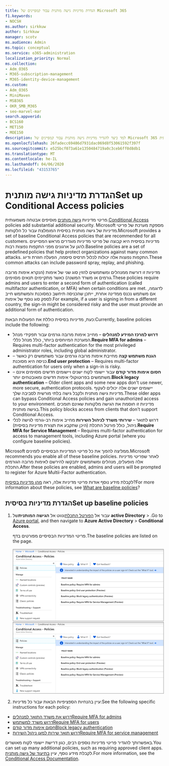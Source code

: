 ```yaml
---
title: הגדרת מדיניות גישה מותנית עבור קמפיינים של Microsoft 365
f1.keywords:
- NOCSH
ms.author: sirkkuw
author: Sirkkuw
manager: scotv
ms.audience: Admin
ms.topic: conceptual
ms.service: o365-administration
localization_priority: Normal
ms.collection:
- Adm_O365
- M365-subscription-management
- M365-identity-device-management
ms.custom:
- Adm_O365
- MiniMaven
- MSB365
- OKR_SMB_M365
- seo-marvel-mar
search.appverid:
- BCS160
- MET150
- MOE150
description: למד כיצד להגדיר מדיניות גישה מותנית עבור קמפיינים של Microsoft 365 כדי להוסיף אבטחה משמעותית.
ms.openlocfilehash: 26fadecc69486d7931dac069d8f53061592f397f
ms.sourcegitcommit: e525bcf073a61e1350484719a0c3ceb6ff0d8db1
ms.translationtype: MT
ms.contentlocale: he-IL
ms.lasthandoff: 04/06/2020
ms.locfileid: "43153765"
---
```

# <a name="set-up-conditional-access-policies"></a><span data-ttu-id="37185-103">הגדרת מדיניות גישה מותנית</span><span class="sxs-lookup"><span data-stu-id="37185-103">Set up Conditional Access policies</span></span>

<span data-ttu-id="37185-104">פריטי מדיניות [גישה מותנים](https://docs.microsoft.com/azure/active-directory/conditional-access/overview) מוסיפים אבטחה משמעותית.</span><span class="sxs-lookup"><span data-stu-id="37185-104">[Conditional Access](https://docs.microsoft.com/azure/active-directory/conditional-access/overview) policies add substantial additional security.</span></span> <span data-ttu-id="37185-105">Microsoft מספקת מערכת של פריטי מדיניות של גישה מותנית בסיסית המומלצת עבור כל הלקוחות.</span><span class="sxs-lookup"><span data-stu-id="37185-105">Microsoft provides a set of baseline Conditional Access policies that are recommended for all customers.</span></span> <span data-ttu-id="37185-106">מדיניות בסיסית היא קבוצה של פריטי מדיניות מוגדרים מראש המסייעים להגן על ארגונים מפני התקפות נפוצות רבות.</span><span class="sxs-lookup"><span data-stu-id="37185-106">Baseline policies are a set of predefined policies that help protect organizations against many common attacks.</span></span> <span data-ttu-id="37185-107">התקפות נפוצות אלה יכולות לכלול תרסיס סיסמה, הפעלה חוזרת ודיוג.</span><span class="sxs-lookup"><span data-stu-id="37185-107">These common attacks can include password spray, replay, and phishing.</span></span>

<span data-ttu-id="37185-108">מדיניות זו דורשת ממנהלים ומשתמשים להזין סוג שני של אימות (הנקרא אימות מרובה גורמים או משרד המשנה) כאשר מתקיימים תנאים מסוימים.</span><span class="sxs-lookup"><span data-stu-id="37185-108">These policies require admins and users to enter a second form of authentication (called multifactor authentication, or MFA) when certain conditions are met.</span></span> <span data-ttu-id="37185-109">לדוגמה, אם משתמש נכנס ממדינה אחרת, ייתכן שהכניסה תיחשב כמסוכנת והמשתמש חייב לספק סוג נוסף של אימות.</span><span class="sxs-lookup"><span data-stu-id="37185-109">For example, if a user is signing in from a different country, the sign-in might be considered risky and the user must provide an additional form of authentication.</span></span> 

<span data-ttu-id="37185-110">כעת, מדיניות בסיסית כוללת את הפעולות הבאות:</span><span class="sxs-lookup"><span data-stu-id="37185-110">Currently, baseline policies include the following:</span></span>
- <span data-ttu-id="37185-111">**דרוש למרכז המידע למנהלים** &ndash; מחייב אימות מרובה גורמים עבור תפקידי מנהל המערכת המיוחסים ביותר, כולל מנהל כללי.</span><span class="sxs-lookup"><span data-stu-id="37185-111">**Require MFA for admins** &ndash; Requires multi-factor authentication for the most privileged administrator roles, including global administrator.</span></span>
- <span data-ttu-id="37185-112">&ndash; **הגנת משתמש קצה** מחייבת אימות מרובה גורמים עבור משתמשים רק כאשר כניסה היא מסוכנת.</span><span class="sxs-lookup"><span data-stu-id="37185-112">**End user protection** &ndash; Requires multi-factor authentication for users only when a sign-in is risky.</span></span> 
- <span data-ttu-id="37185-113">&ndash; **חסום אימות מדור קודם** עבור יישומי לקוח ישנים ויישומים חדשים מסוימים אינם משתמשים בפרוטוקולי אימות חדשים ומאובטחים יותר.</span><span class="sxs-lookup"><span data-stu-id="37185-113">**Block legacy authentication** &ndash; Older client apps and some new apps don't use newer, more secure, authentication protocols.</span></span> <span data-ttu-id="37185-114">יישומים ישנים אלה יכולים לעקוף מדיניות גישה מותנית ולקבל גישה בלתי מורשית לסביבה שלך.</span><span class="sxs-lookup"><span data-stu-id="37185-114">These older apps can bypass Conditional Access policies and gain unauthorized access to your environment.</span></span> <span data-ttu-id="37185-115">מדיניות זו חוסמת את הגישה מלקוחות שאינם תומכים בגישה מותנית.</span><span class="sxs-lookup"><span data-stu-id="37185-115">This policy blocks access from clients that don't support Conditional Access.</span></span> 
- <span data-ttu-id="37185-116">דרוש לתואר &ndash; **שירותי משרד לניהול השירות** מחייב אימות רב-גורמי לגישה לכלי ניהול, כולל פורטל התכלת (היכן שתקבע את תצורת מדיניות בסיסית).</span><span class="sxs-lookup"><span data-stu-id="37185-116">**Require MFA for Service Management** &ndash; Requires multi-factor authentication for access to management tools, including Azure portal (where you configure baseline policies).</span></span> 

<span data-ttu-id="37185-117">Microsoft ממליצה להפוך את כל פריטי המדיניות הבסיסיים לזמינים.</span><span class="sxs-lookup"><span data-stu-id="37185-117">Microsoft recommends you enable all of these baseline policies.</span></span> <span data-ttu-id="37185-118">לאחר שפריטי מדיניות אלה מופעלים, מנהלים ומשתמשים יתבקשו להירשם לאימות מרובה הגורמים התכלת.</span><span class="sxs-lookup"><span data-stu-id="37185-118">After these policies are enabled, admins and users will be prompted to register for Azure Multii-Factor authentication.</span></span>

<span data-ttu-id="37185-119">לקבלת מידע נוסף אודות פריטי מדיניות אלה, ראה [מהן מדיניות בסיסית](https://docs.microsoft.com/azure/active-directory/conditional-access/concept-baseline-protection)?</span><span class="sxs-lookup"><span data-stu-id="37185-119">For more information about these policies, see [What are baseline policies](https://docs.microsoft.com/azure/active-directory/conditional-access/concept-baseline-protection)?</span></span>


## <a name="set-up-baseline-policies"></a><span data-ttu-id="37185-120">הגדרת מדיניות בסיסית</span><span class="sxs-lookup"><span data-stu-id="37185-120">Set up baseline policies</span></span>

1. <span data-ttu-id="37185-121">עבור אל [הפורטל התכלת](https://portal.azure.com)ונווט אל **הגישה המותנית**של **active Directory** \> .</span><span class="sxs-lookup"><span data-stu-id="37185-121">Go to [Azure portal](https://portal.azure.com), and then navigate to **Azure Active Directory** \> **Conditional Access**.</span></span>
    
    <span data-ttu-id="37185-122">פריטי המדיניות הבסיסיים מפורטים בדף.</span><span class="sxs-lookup"><span data-stu-id="37185-122">The baseline policies are listed on the page.</span></span> <br/> <br/>
    <span data-ttu-id="37185-123">![דף המפרט פריטי מדיניות בסיסית עבור גישה מותנית.](../media/baslinepolicies.png)</span><span class="sxs-lookup"><span data-stu-id="37185-123">![Page that lists baseline policies for Conditional Access.](../media/baslinepolicies.png)</span></span>
1. <span data-ttu-id="37185-124">עיין בהנחיות הספציפיות הבאות עבור כל מדיניות:</span><span class="sxs-lookup"><span data-stu-id="37185-124">See the following specific instructions for each policy:</span></span>

  - [<span data-ttu-id="37185-125">דרוש את משרד התואר למנהלים</span><span class="sxs-lookup"><span data-stu-id="37185-125">Require MFA for admins</span></span>](https://docs.microsoft.com/azure/active-directory/conditional-access/howto-baseline-protect-administrators)
- [<span data-ttu-id="37185-126">דרוש משרד למשתמש</span><span class="sxs-lookup"><span data-stu-id="37185-126">Require MFA for users</span></span>](https://docs.microsoft.com/azure/active-directory/conditional-access/howto-baseline-protect-end-users)  
 - [<span data-ttu-id="37185-127">חסום אימות מדור קודם</span><span class="sxs-lookup"><span data-stu-id="37185-127">Block legacy authentication</span></span>](https://docs.microsoft.com/azure/active-directory/conditional-access/howto-baseline-protect-legacy-auth)
  - [<span data-ttu-id="37185-128">דרוש תואר שירות למען ניהול השירות</span><span class="sxs-lookup"><span data-stu-id="37185-128">Require MFA for service management</span></span>](https://docs.microsoft.com/azure/active-directory/conditional-access/howto-baseline-protect-azure)

<span data-ttu-id="37185-129">באפשרותך להגדיר פריטי מדיניות נוספים רבים, כגון דרישת יישומי לקוח מאושרים.</span><span class="sxs-lookup"><span data-stu-id="37185-129">You can set up many additional policies, such as requiring approved client apps.</span></span> <span data-ttu-id="37185-130">לקבלת מידע נוסף, עיין [בתיעוד של גישה מותנית](https://docs.microsoft.com/azure/active-directory/conditional-access/).</span><span class="sxs-lookup"><span data-stu-id="37185-130">For more information, see the [Conditional Access Documentation](https://docs.microsoft.com/azure/active-directory/conditional-access/).</span></span>
